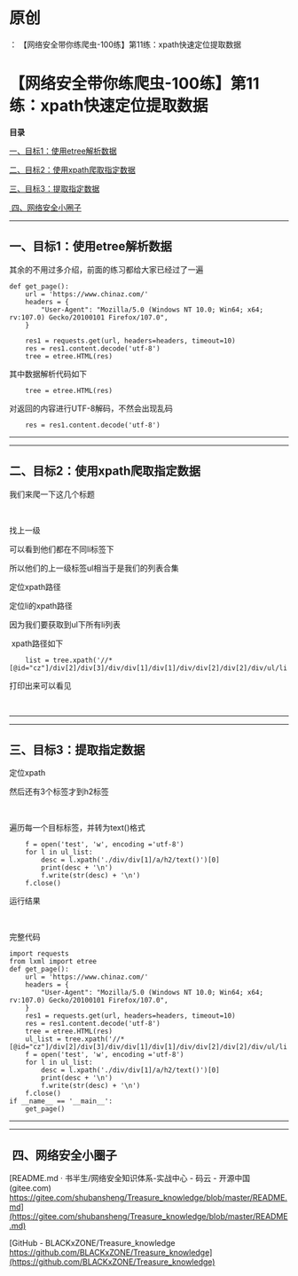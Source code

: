 # 原创
：  【网络安全带你练爬虫-100练】第11练：xpath快速定位提取数据

# 【网络安全带你练爬虫-100练】第11练：xpath快速定位提取数据

**目录**

[一、目标1：使用etree解析数据](#%E4%B8%80%E3%80%81%E7%9B%AE%E6%A0%871%EF%BC%9A%E4%BD%BF%E7%94%A8etree%E8%A7%A3%E6%9E%90%E6%95%B0%E6%8D%AE)

[二、目标2：使用xpath爬取指定数据](#%E4%BA%8C%E3%80%81%E7%9B%AE%E6%A0%872%EF%BC%9A%E4%BD%BF%E7%94%A8xpath%E7%88%AC%E5%8F%96%E6%8C%87%E5%AE%9A%E6%95%B0%E6%8D%AE)

[三、目标3：提取指定数据](#%E4%B8%89%E3%80%81%E7%9B%AE%E6%A0%873%EF%BC%9A%E6%8F%90%E5%8F%96%E6%8C%87%E5%AE%9A%E6%95%B0%E6%8D%AE)

[ 四、网络安全小圈子](#%E4%B8%89%E3%80%81%E7%BD%91%E7%BB%9C%E5%AE%89%E5%85%A8%E5%B0%8F%E5%9C%88%E5%AD%90)

---


## 一、目标1：使用etree解析数据

其余的不用过多介绍，前面的练习都给大家已经过了一遍

```
def get_page():
    url = 'https://www.chinaz.com/'
    headers = {
        "User-Agent": "Mozilla/5.0 (Windows NT 10.0; Win64; x64; rv:107.0) Gecko/20100101 Firefox/107.0",
    }

    res1 = requests.get(url, headers=headers, timeout=10)
    res = res1.content.decode('utf-8')  
    tree = etree.HTML(res)
```

其中数据解析代码如下

```
    tree = etree.HTML(res)
```

对返回的内容进行UTF-8解码，不然会出现乱码

```
    res = res1.content.decode('utf-8') 
```

---


---


## 二、目标2：使用xpath爬取指定数据

我们来爬一下这几个标题

 

找上一级

可以看到他们都在不同li标签下

所以他们的上一级标签ul相当于是我们的列表合集

定位xpath路径

定位li的xpath路径

因为我们要获取到ul下所有li列表

 xpath路径如下

```
    list = tree.xpath('//*[@id="cz"]/div[2]/div[3]/div/div[1]/div[1]/div/div[2]/div[2]/div/ul/li')

```

打印出来可以看见

 

---


---


## 三、目标3：提取指定数据

定位xpath

然后还有3个标签才到h2标签

 

遍历每一个目标标签，并转为text()格式

```
    f = open('test', 'w', encoding ='utf-8')
    for l in ul_list:
        desc = l.xpath('./div/div[1]/a/h2/text()')[0]
        print(desc + '\n')
        f.write(str(desc) + '\n')
    f.close()
```

运行结果

 

完整代码

```
import requests
from lxml import etree
def get_page():
    url = 'https://www.chinaz.com/'
    headers = {
        "User-Agent": "Mozilla/5.0 (Windows NT 10.0; Win64; x64; rv:107.0) Gecko/20100101 Firefox/107.0",
    }
    res1 = requests.get(url, headers=headers, timeout=10)
    res = res1.content.decode('utf-8')  
    tree = etree.HTML(res)
    ul_list = tree.xpath('//*[@id="cz"]/div[2]/div[3]/div/div[1]/div[1]/div/div[2]/div[2]/div/ul/li')
    f = open('test', 'w', encoding ='utf-8')
    for l in ul_list:
        desc = l.xpath('./div/div[1]/a/h2/text()')[0]
        print(desc + '\n')
        f.write(str(desc) + '\n')
    f.close()
if __name__ == '__main__':
    get_page()
```

---


---


##  四、网络安全小圈子

[README.md · 书半生/网络安全知识体系-实战中心 - 码云 - 开源中国 (gitee.com)<img alt="" src="https://csdnimg.cn/release/blog_editor_html/release2.3.2/ckeditor/plugins/CsdnLink/icons/icon-default.png?t=N5K3"/>https://gitee.com/shubansheng/Treasure_knowledge/blob/master/README.md](https://gitee.com/shubansheng/Treasure_knowledge/blob/master/README.md)

[GitHub - BLACKxZONE/Treasure_knowledge<img alt="" src="https://csdnimg.cn/release/blog_editor_html/release2.3.2/ckeditor/plugins/CsdnLink/icons/icon-default.png?t=N5K3"/>https://github.com/BLACKxZONE/Treasure_knowledge](https://github.com/BLACKxZONE/Treasure_knowledge)
